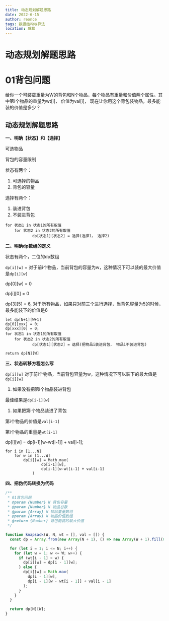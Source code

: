 ```yaml
---
title: 动态规划解题思路
date: 2022-6-15
author: reonce
tags: 数据结构与算法
location: 成都  
---
```

# 动态规划解题思路

# 01背包问题

给你一个可装载重量为W的背包和N个物品，每个物品有重量和价值两个属性。其中第i个物品的重量为wt[i]， 价值为val[i]， 现在让你用这个背包装物品，最多能装的价值是多少？

## 动态规划解题思路

**一、明确【状态】和【选择】**

可选物品

背包的容量限制

状态有两个：

1. 可选择的物品
2. 背包的容量

选择有两个：

1. 装进背包
2. 不装进背包

```tsx
for 状态1 in 状态1的所有取值
	for 状态2 in 状态2的所有取值
			dp[状态1][状态2] = 选择(选择1， 选择2)
```

**二、明确dp数组的定义**

 状态有两个，二位的dp数组

`dp[i][w]` = 对于前i个物品，当前背包的容量为w，这种情况下可以装的最大价值是`dp[i][w]`

dp[0][w]  = 0

dp[i][0] = 0

dp[3][5] = 6, 对于所有物品，如果只对前三个进行选择，当背包容量为5的时候，最多能装下的价值是6

```tsx
let dp[N+1][W+1]
dp[0][xxx] = 0;
dp[xxx][0] = 0;
for 状态1 in 状态1的所有取值
	for 状态2 in 状态2的所有取值
			dp[状态1][状态2] = 选择(把物品i装进背包， 物品i不装进背包)

return dp[N][W]
```

**三、状态转移方程怎么写**

`dp[i][w]` 对于前i个物品，当前背包容量为w，这种情况下可以装下的最大值是`dp[i][w]`

1. 如果没有把第i个物品装进背包

最佳结果是`dp[i-1][w]`

1. 如果把第i个物品装进了背包

第i个物品的价值是`val[i-1]`

第i个物品的重量是`wt[i-1]`

dp[i][w] = dp[i-1][w-wt[i-1]] + val[i-1];

```tsx
for i in [1...N]
	for w in [1...W]
		dp[i][w] = Math.max(
				dp[i-1][w],
				dp[i-1][w-wt[i-1] + val[i-1]
			)
```

**四、把伪代码转换为代码**
```js
/**
 * 01背包问题
 * @param {Number} W 背包容量
 * @param {Number} N 物品总数
 * @param {Array} W 物品重量数组
 * @param {Array} W 物品价值数组
 * @return {Number} 背包能装的最大价值
 */

function knapsack(W, N, wt = [], val = []) {
  const dp = Array.from(new Array(N + 1), () => new Array(W + 1).fill(0));

  for (let i = 1; i <= N; i++) {
    for (let w = 1; w <= W; w++) {
      if (wt[i - 1] > w) {
        dp[i][w] = dp[i - 1][w];
      } else {
        dp[i][w] = Math.max(
          dp[i - 1][w],
          dp[i - 1][w - wt[i - 1]] + val[i - 1]
        );
      }
    }
  }

  return dp[N][W];
}
```
